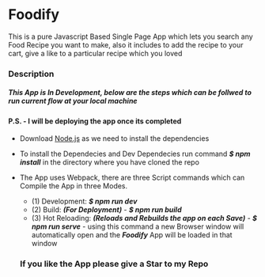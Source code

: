 # Foodify
This is a pure Javascript Based Single Page App which lets you search any Food Recipe you want to make, 
also it includes to add the recipe to your cart, give a like to a particular recipe which you loved

### Description
##### This App is In Development, below are the steps which can be follwed to run current flow at your local machine
#### P.S. - I will be  deploying the app once its completed

* Download [Node.js](https://nodejs.org/en/download/) as we need to install the dependencies
* To install the Dependecies and Dev Dependecies run command **_$ npm install_** in the directory where you have cloned the repo
* The App uses Webpack, there are three Script commands which can Compile the App in three Modes.
  - (1) Development: **_$ npm run dev_**
  - (2) Build: **_(For Deployment)_** - **_$ npm run build_** 
  - (3) Hot Reloading: **_(Reloads and Rebuilds the app on each Save)_** - **_$ npm run serve_** - using this command a new Browser window will automatically open and the **_Foodify_** App will be loaded in that window
  
  ### If you like the App please give a Star to my Repo


